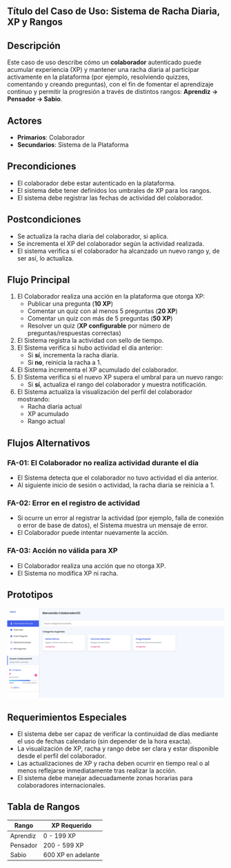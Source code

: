 ## Título del Caso de Uso: **Sistema de Racha Diaria, XP y Rangos**

## Descripción
Este caso de uso describe cómo un **colaborador** autenticado puede acumular experiencia (XP) y mantener una racha diaria al participar activamente en la plataforma (por ejemplo, resolviendo quizzes, comentando y creando preguntas), con el fin de fomentar el aprendizaje continuo y permitir la progresión a través de distintos rangos: **Aprendiz → Pensador → Sabio**.

## Actores
- **Primarios**: Colaborador 
- **Secundarios**: Sistema de la Plataforma

## Precondiciones
- El colaborador debe estar autenticado en la plataforma.  
- El sistema debe tener definidos los umbrales de XP para los rangos.  
- El sistema debe registrar las fechas de actividad del colaborador.

## Postcondiciones
- Se actualiza la racha diaria del colaborador, si aplica.  
- Se incrementa el XP del colaborador según la actividad realizada.  
- El sistema verifica si el colaborador ha alcanzado un nuevo rango y, de ser así, lo actualiza.

## Flujo Principal
1. El Colaborador realiza una acción en la plataforma que otorga XP:
   - Publicar una pregunta (**10 XP**)
   - Comentar un quiz con al menos 5 preguntas (**20 XP**)
   - Comentar un quiz con más de 5 preguntas (**50 XP**)
   - Resolver un quiz (**XP configurable** por número de preguntas/respuestas correctas)
2. El Sistema registra la actividad con sello de tiempo.
3. El Sistema verifica si hubo actividad el día anterior:
   - Si **sí**, incrementa la racha diaria.
   - Si **no**, reinicia la racha a 1.
4. El Sistema incrementa el XP acumulado del colaborador.
5. El Sistema verifica si el nuevo XP supera el umbral para un nuevo rango:
   - Si **sí**, actualiza el rango del colaborador y muestra notificación.
6. El Sistema actualiza la visualización del perfil del colaborador mostrando:
   - Racha diaria actual  
   - XP acumulado  
   - Rango actual

## Flujos Alternativos

### FA-01: El Colaborador no realiza actividad durante el día
- El Sistema detecta que el colaborador no tuvo actividad el día anterior.  
- Al siguiente inicio de sesión o actividad, la racha diaria se reinicia a 1.

### FA-02: Error en el registro de actividad
- Si ocurre un error al registrar la actividad (por ejemplo, falla de conexión o error de base de datos), el Sistema muestra un mensaje de error.  
- El Colaborador puede intentar nuevamente la acción.

### FA-03: Acción no válida para XP
- El Colaborador realiza una acción que no otorga XP.  
- El Sistema no modifica XP ni racha.

## Prototipos
![Prototipo visualizar rango, XP y racha del colaborador](imagenes/racha_XP_rango_prototipo.jpg)

## Requerimientos Especiales
- El sistema debe ser capaz de verificar la continuidad de días mediante el uso de fechas calendario (sin depender de la hora exacta).
- La visualización de XP, racha y rango debe ser clara y estar disponible desde el perfil del colaborador.
- Las actualizaciones de XP y racha deben ocurrir en tiempo real o al menos reflejarse inmediatamente tras realizar la acción.
- El sistema debe manejar adecuadamente zonas horarias para colaboradores internacionales.

## Tabla de Rangos

| Rango     | XP Requerido     |
|-----------|------------------|
| Aprendiz  | 0 - 199 XP       |
| Pensador  | 200 - 599 XP     |
| Sabio     | 600 XP en adelante |
